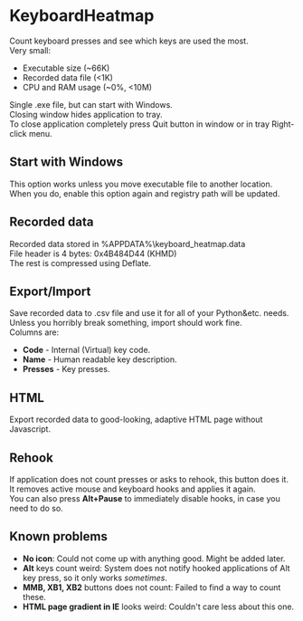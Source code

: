 # KeyboardHeatmap
Count keyboard presses and see which keys are used the most.  
Very small:
* Executable size (~66K)
* Recorded data file (<1K)
* CPU and RAM usage (~0%, <10M)  

Single .exe file, but can start with Windows.  
Closing window hides application to tray.  
To close application completely press Quit button in window or in tray Right-click menu.

## Start with Windows
This option works unless you move executable file to another location.  
When you do, enable this option again and registry path will be updated.

## Recorded data
Recorded data stored in %APPDATA%\keyboard_heatmap.data  
File header is 4 bytes: 0x4B484D44 (KHMD)  
The rest is compressed using Deflate.

## Export/Import
Save recorded data to .csv file and use it for all of your Python&etc. needs.  
Unless you horribly break something, import should work fine.  
Columns are:
* **Code** - Internal (Virtual) key code.
* **Name** - Human readable key description.
* **Presses** - Key presses.

## HTML
Export recorded data to good-looking, adaptive HTML page without Javascript.

## Rehook
If application does not count presses or asks to rehook, this button does it.  
It removes active mouse and keyboard hooks and applies it again.  
You can also press **Alt+Pause** to immediately disable hooks, in case you need to do so.

## Known problems
* **No icon**: Could not come up with anything good. Might be added later.
* **Alt** keys count weird: System does not notify hooked applications of Alt key press, so it only works *sometimes*.
* **MMB, XB1, XB2** buttons does not count: Failed to find a way to count these.
* **HTML page gradient in IE** looks weird: Couldn't care less about this one.
